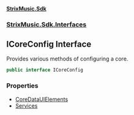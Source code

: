 #### [StrixMusic.Sdk](./index.md 'index')
### [StrixMusic.Sdk.Interfaces](./StrixMusic-Sdk-Interfaces.md 'StrixMusic.Sdk.Interfaces')
## ICoreConfig Interface
Provides various methods of configuring a core.  
```csharp
public interface ICoreConfig
```
### Properties
- [CoreDataUIElements](./StrixMusic-Sdk-Interfaces-ICoreConfig-CoreDataUIElements.md 'StrixMusic.Sdk.Interfaces.ICoreConfig.CoreDataUIElements')
- [Services](./StrixMusic-Sdk-Interfaces-ICoreConfig-Services.md 'StrixMusic.Sdk.Interfaces.ICoreConfig.Services')
